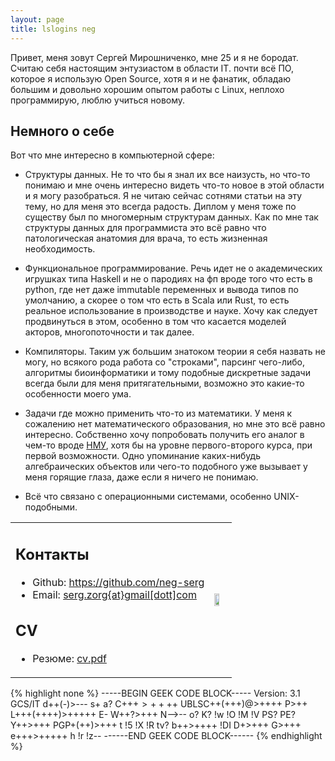 ```yaml
---
layout: page
title: lslogins neg
---
```


<p class="message">
    Привет, меня зовут Сергей Мирошниченко, мне 25 и я не бородат. Считаю себя
    настоящим энтузиастом в области IT. почти всё ПО, которое я использую Open
    Source, хотя я и не фанатик, обладаю большим и довольно хорошим опытом
    работы с Linux, неплохо программирую, люблю учиться новому.
</p>

## Немного о себе

Вот что мне интересно в компьютерной сфере:

* Структуры данных. Не то что бы я знал их все наизусть, но что-то понимаю
  и мне очень интересно видеть что-то новое в этой области и я могу
  разобраться. Я не читаю сейчас сотнями статьи на эту тему, но для меня это
  всегда радость. Диплом у меня тоже по существу был по многомерным структурам
  данных. Как по мне так структуры данных для программиста это всё равно что
  патологическая анатомия для врача, то есть жизненная необходимость.

* Функциональное программирование. Речь идет не о академических игрушках типа
  Haskell и не о пародиях на фп вроде того что есть в python, где нет даже
  immutable переменных и вывода типов по умолчанию, а скорее о том что есть
  в Scala или Rust, то есть реальное использование в производстве и науке.
  Хочу как следует продвинуться в этом, особенно в том что касается моделей
  акторов, многопоточности и так далее.

* Компиляторы. Таким уж большим знатоком теории я себя назвать не могу, но
  всякого рода работа со "строками", парсинг чего-либо, алгоритмы
  биоинформатики и тому подобные дискретные задачи всегда были для меня
  притягательными, возможно это какие-то особенности моего ума.

* Задачи где можно применить что-то из математики. У меня к сожалению нет
  математического образования, но мне это всё равно интересно. Собственно хочу
  попробовать получить его аналог в чем-то вроде <a
  href="http://ium.mccme.ru/">НМУ</a>, хотя бы на уровне первого-второго курса,
  при первой возможности. Одно упоминание каких-нибудь алгебраических объектов
  или чего-то подобного уже вызывает у меня горящие глаза, даже если я ничего
  не понимаю.

* Всё что связано с операционными системами, особенно UNIX-подобными.

<div>
    <table class="about_table">
        <tr class="about_td">
            <td class="about_td">
                <h2 id="Контакты">Контакты</h2>
                <ul>
                    <li>Github: <a href="https://github.com/neg-serg">https://github.com/neg-serg</a></li>
                    <li>Email:  <a href="serg.zorg{at}gmail[dott]com">serg.zorg{at}gmail[dott]com</a></li>
                </ul>
                <h2 id="cv">CV</h2>
                <ul>
                    <li>Резюме: <a href="/public/cv/cv.pdf">cv.pdf</a></li>
                </ul>
            </td>
            <td class="about_td">
                <p><img class="img_noborder" src="/images/{{ site.owner.avatar }}" width="60%" height="60%"></p>
            </td>
        </tr>
    </table>
</div>

{% highlight none %}
-----BEGIN GEEK CODE BLOCK-----
Version: 3.1
GCS/IT d++(-)>--- 
s+ 
a? 
C+++$>++++$ 
UBLSC++(+++)@>++++ P>++ 
L+++(++++)>+++++ 
E- 
W++?>+++ 
N-->-- o? K? !w !O !M !V PS? PE? 
Y++>+++ PGP+(++)>+++ t !5 !X !R tv? 
b++>++++ !DI D+>+++ 
G>+++ e+++>+++++ h !r !z--
------END GEEK CODE BLOCK------
{% endhighlight %}
